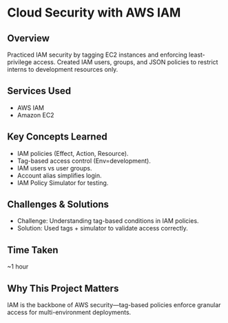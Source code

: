 # Cloud Security with AWS IAM

## Overview
Practiced IAM security by tagging EC2 instances and enforcing least-privilege access. Created IAM users, groups, and JSON policies to restrict interns to development resources only.

## Services Used
- AWS IAM  
- Amazon EC2  

## Key Concepts Learned
- IAM policies (Effect, Action, Resource).  
- Tag-based access control (Env=development).  
- IAM users vs user groups.  
- Account alias simplifies login.  
- IAM Policy Simulator for testing.  

## Challenges & Solutions
- Challenge: Understanding tag-based conditions in IAM policies.  
- Solution: Used tags + simulator to validate access correctly.  

## Time Taken
~1 hour  

## Why This Project Matters
IAM is the backbone of AWS security—tag-based policies enforce granular access for multi-environment deployments.
